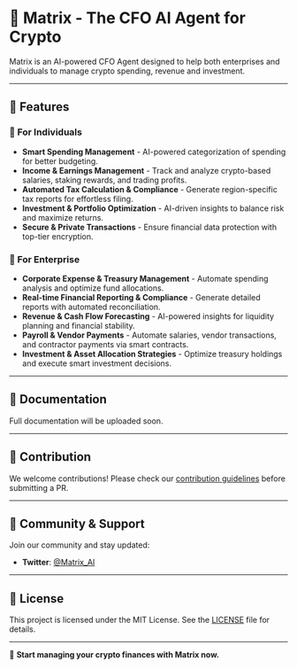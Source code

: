 # 🤖 Matrix - The CFO AI Agent for Crypto

Matrix is an AI-powered CFO Agent designed to help both enterprises and individuals to manage crypto spending, revenue and investment.

---

## 🌟 Features

### 👤 For Individuals

- **Smart Spending Management** - AI-powered categorization of spending for better budgeting.
- **Income & Earnings Management** - Track and analyze crypto-based salaries, staking rewards, and trading profits.
- **Automated Tax Calculation & Compliance** - Generate region-specific tax reports for effortless filing.
- **Investment & Portfolio Optimization** - AI-driven insights to balance risk and maximize returns.
- **Secure & Private Transactions** - Ensure financial data protection with top-tier encryption.

### 🏢 For Enterprise

- **Corporate Expense & Treasury Management** - Automate spending analysis and optimize fund allocations.
- **Real-time Financial Reporting & Compliance** - Generate detailed reports with automated reconciliation.
- **Revenue & Cash Flow Forecasting** - AI-powered insights for liquidity planning and financial stability.
- **Payroll & Vendor Payments** - Automate salaries, vendor transactions, and contractor payments via smart contracts.
- **Investment & Asset Allocation Strategies** - Optimize treasury holdings and execute smart investment decisions.

---

## 📖 Documentation

Full documentation will be uploaded soon.

---

## 🤝 Contribution

We welcome contributions! Please check our [contribution guidelines](CONTRIBUTING.md) before submitting a PR.

---

## 📢 Community & Support

Join our community and stay updated:

- **Twitter**: [@Matrix_AI](https://x.com/Matrix_AI_)

---

## 📜 License

This project is licensed under the MIT License. See the [LICENSE](LICENSE) file for details.

---

🚀 **Start managing your crypto finances with Matrix now.**
